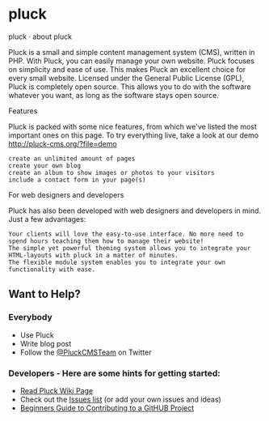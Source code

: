 pluck
=====

pluck · about pluck

Pluck is a small and simple content management system (CMS), written in PHP. With Pluck, you can easily manage your own website. Pluck focuses on simplicity and ease of use. This makes Pluck an excellent choice for every small website. Licensed under the General Public License (GPL), Pluck is completely open source. This allows you to do with the software whatever you want, as long as the software stays open source.

Features

Pluck is packed with some nice features, from which we've listed the most important ones on this page. To try everything live, take a look at our demo http://pluck-cms.org/?file=demo

    create an unlimited amount of pages
    create your own blog
    create an album to show images or photos to your visitors
    include a contact form in your page(s)

For web designers and developers

Pluck has also been developed with web designers and developers in mind. Just a few advantages:

    Your clients will love the easy-to-use interface. No more need to spend hours teaching them how to manage their website!
    The simple yet powerful theming system allows you to integrate your HTML-layouts with pluck in a matter of minutes.
    The flexible module system enables you to integrate your own functionality with ease.

## Want to Help?
### Everybody
- Use Pluck
- Write blog post
- Follow the [@PluckCMSTeam](https://twitter.com/PluckCMSTeam) on Twitter
    
### Developers - Here are some hints for getting started:
- [Read Pluck Wiki Page](https://github.com/pluck-cms/pluck/wiki)
- Check out the [Issues list](https://github.com/pluck-cms/pluck/issues) (or add your own issues and ideas)
- [Beginners Guide to Contributing to a GitHUB Project](http://akrabat.com/the-beginners-guide-to-contributing-to-a-github-project/)
